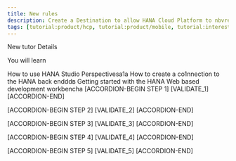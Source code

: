 ```yaml
---
title: New rules
description: Create a Destination to allow HANA Cloud Platform to nbvread/write data
tags: [tutorial:product/hcp, tutorial:product/mobile, tutorial:interest/gettingstarted]
---
```

New tutor
Details

You will learn

How to use HANA Studio Perspectivesa1a
How to create a co1nnection to the HANA back endddв
Getting started with the HANA Web based development workbencha
[ACCORDION-BEGIN STEP 1] [VALIDATE_1] [ACCORDION-END]

[ACCORDION-BEGIN STEP 2] [VALIDATE_2] [ACCORDION-END]

[ACCORDION-BEGIN STEP 3] [VALIDATE_3] [ACCORDION-END]

[ACCORDION-BEGIN STEP 4] [VALIDATE_4] [ACCORDION-END]

[ACCORDION-BEGIN STEP 5] [VALIDATE_5] [ACCORDION-END]
